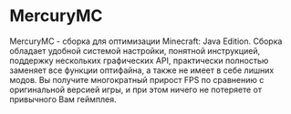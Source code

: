 # MercuryMC
MercuryMC - сборка для оптимизации Minecraft: Java Edition. Сборка обладает удобной системой настройки, понятной инструкцией, поддержку нескольких графических API, практически полностью заменяет все функции оптифайна, а также не имеет в себе лишних модов. Вы получите многократный прирост FPS по сравнению с оригинальной версией игры, и при этом ничего не потеряете от привычного Вам геймплея.
